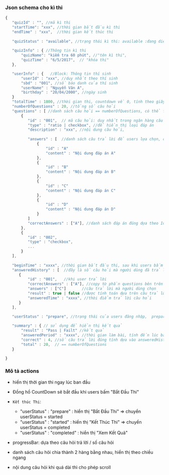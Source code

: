 
### Json schema cho kì thi

```javascript
{
   "quizId" : "", //mã kì thi
   "startTime": "xxx", //thời gian bắt đầu kì thi
   "endTime" : "xxx",  //thời gian kết thúc thi
  
   "quizStatus" : "available", //trạng thái kì thi: available :đang diễn ra | notstart: sắp diễn ra | completed đã kết thúc. Trạng thái có thể dựa vào startTime, endTime để tính, hoặc thiết lập bằng tay, ví dụ ngưng kì thi khi vẫn chưa tới thời gian kết thúc
   
   "quizInfo" : { //Thông tin kì thi 
       "quizName": "kiểm tra 60 phút", //"tên kì thi",
       "quizTime" : "6/5/2017",  // "khóa thi" 
   },

   "userInfo" : {   //Block: Thông tin thí sinh
       "userId" : "xxx", //duy nhất theo thí sinh
       "sbd" : "001", //số báo danh của thí sinh
       "userName" : "Nguyễn Văn A",
       "birthday" : "20/04/2000", //ngày sinh
   }
   "totalTime" : 1800, //thời gian thi, countdown về 0, tính theo giây, 1800s = 30 phút
   "numberOfQuestions" : 20, //tổng số câu hỏi 
   "questions" : [ //danh sách câu hỏi == numberOfQuestions, có thể fix cứng theo kì thi, được lựa chọn từ ngân hàng câu hỏi cho riêng thí sinh này
       {
          "id" : "001",  // mã câu hỏi: duy nhất trong ngân hàng câu hỏi
          "type" : "ratio | checkbox", //để hiển thị loại đáp án
          "description" : "xxx", //nội dung câu hỏi,
        
          "answers" : [  //danh sách câu trả lời để users lựa chọn, cho phép hoán đổi vị trí hiển thị, nhưng vẫn giữ id như cũ
              {
                  "id" : "A"
                  "content" : "Nội dung đáp án A"
              },
              {
                  "id" : "B"
                  "content" : "Nội dung đáp án B"
              },
              {
                  "id" : "C"
                  "content" : "Nội dung đáp án C"
              },
              {
                  "id" : "D"
                  "content" : "Nội dung đáp án D"
              }
          ]
          "correctAnswers" : ["A"], //danh sách đáp án đúng dựa theo Id, nếu chỉ có 1 phần tử là ratio 
       },
       {
          "id" : "002",  
          "type" : "checkbox", 
          ...
       }
   ],
 
   "beginTime" : "xxxx", //thời gian bắt đầu thi, sau khi users bấm nút "Bắt Đầu" 
   "answeredHistory" : [  //đây là số câu hỏi mà người dùng đã trả lời
      {
          "id" : "001",   //khi user trả lời
          "correctAnswers" : ["A"], //copy từ phần questions bên trên
          "answers" : ["C"]       //câu trả lời mà người dùng chọn
          "result" : true | false //được tính toán dựa trên câu trả lời, đối chiếu với correctAnswers bên trên  
          "answeredTime" : "xxxx", //thời điểm trả lời câu hỏi
      }
   ],
   
   "userStatus" : "prepare", //trạng thái của users đăng nhập,  prepare: chưa thi | started : đang thi | completed : đã thi xong

   "summary" : { // sử dụng để hiển thị kết quả
       "result" : "Pass | Failt" //kết quả 
       "answeredPeriod" : "xxxx", //thời gian làm bài, tính đến lúc bấm "kết thúc thi" hoặc khi hết giờ
       "correct" : 4, //số câu trả lời đúng tính dựa vào answeredHistory
       "total" : 20,  // == numberOfQuestions
   }

}
```

### Mô tả actions
- hiển thị thời gian thi ngay lúc ban đầu
- Đồng hồ CountDown sẽ bắt đầu khi users bấm "Bắt Đầu Thi"
- `Kết thúc Thi`:
   - "userStatus" : "prepare" :  hiển thị  "Bắt Đầu Thi"    => chuyển userStatus = started
   - "userStatus" : "started" : hiển thị "Kết Thúc Thi"  => chuyển userStatus = completed  
   - "userStatus" : "completed" : hiển thị "Xem Kết Quả" 

- progressBar: dựa theo câu hỏi trả lời / số câu hỏi
- danh sách câu hỏi chia thành 2 hàng bằng nhau, hiển thị theo chiều
ngang
- nội dung câu hỏi khi quá dài thì cho phép scroll
